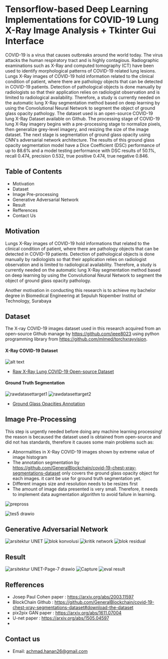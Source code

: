 # Tensorflow-based Deep Learning Implementations for COVID-19 Lung X-Ray Image Analysis + Tkinter Gui Interface

COVID-19 is a virus that causes outbreaks around the world today. The virus attacks the human respiratory tract and is highly contagious. Radiographic  examinations such as X-Ray and computed tomography (CT) have been used to  identify morphological patterns of COVID-19 related lung lesions. Lungs X-Ray images of COVID-19 hold information related to the clinical condition of patient, where there are pathology objects that can be detected in COVID-19 patients. Detection of pathological objects is done manually by radiologists so that their application relies on radiologist observation and is limited to radiological availability. Therefore, a study is currently needed on the automatic lung X-Ray segmentation method based on deep learning by using the Convolutional Neural Network to segment the object of ground glass opacity pathology. The dataset used is an open-source COVID-19 lung X-Ray Dataset available on Github. The processing stage of COVID-19 lung X-Ray imagery begins with a pre-processing stage to normalize pixels, then generalize grey-level imagery, and resizing the size of the image dataset. The next stage is segmentation of ground glass opacity using CNN's adversarial network architecture. The results of this ground glass opacity segmentation model have a Dice Coefficient (DSC) performance of up to 88.6% and a model testing performance with DSC results of 50.1%, recall 0.474, precision 0.532, true positive 0.474, true negative 0.846.

## Table of Contents
* Motivation
* Dataset
* Image Pre-processing
* Generative Adversarial Network
* Result
* Refferences
* Contact Us


## Motivation
Lungs X-Ray images of COVID-19 hold informations that related to the clinical condition of patient, where there are pathology objects that can be detected in COVID-19 patients. Detection of pathological objects is done manually by radiologists so that their application relies on radiologist observation and is limited to radiological availability. Therefore, a study is currently needed on the automatic lung X-Ray segmentation method based on deep learning by using the Convolutional Neural Network to segment the object of ground glass opacity pathology. 

Another motivation in conducting this research is to achieve my bachelor degree in Biomedical Engineering at Sepuluh Nopember Institut of Technology, Surabaya 

## Dataset 
The X-ray COVID-19 images dataset used in this research acquired from an open-source Github manage by https://github.com/ieee8023 using python programming library from https://github.com/mlmed/torchxrayvision.

#### X-Ray COVID-19 Dataset
![alt text](https://raw.githubusercontent.com/ieee8023/covid-chestxray-dataset/master/images/000001-1.jpg)
* [Raw X-Ray Lung COVID-19 Open-source Dataset](https://github.com/ieee8023/covid-chestxray-dataset)

#### Ground Truth Segmentation
![rawdatasettarget1](https://user-images.githubusercontent.com/72918677/172342834-4567e6a4-e0fc-4eb0-83f0-be39b64589ac.PNG)
![rawdatasettarget2](https://user-images.githubusercontent.com/72918677/172342939-720a1ffa-42c7-4720-a506-032fa3f58430.PNG)
* [Ground Glass Opacities Annotation](https://github.com/GeneralBlockchain/covid-19-chest-xray-segmentations-dataset#download-the-dataset)

## Image Pre-Processing
This step is urgently needed before doing any machine learning processing! the reason is becaused the dataset used is obtained from open-source and did not has standards, therefore it causes some main problems such as:
* Abnormalities in X-Ray COVID-19 images shown by extreme value of image histogram
* The annotation segmentation by https://github.com/GeneralBlockchain/covid-19-chest-xray-segmentations-dataset only covers the ground glass opacity object for each images. it cant be use for ground truth segmentation yet.  
* Different images size and resolution needs to be resizes first
* The amount of image data presented is very small. Therefore, it needs to implement data augmentation algorithm to avoid failure in learning.

![prepross](https://user-images.githubusercontent.com/72918677/172329946-cf2c4a66-10d7-4881-9f91-99b5cefd5056.png)

![tes5 drawio](https://user-images.githubusercontent.com/72918677/172331381-8dbea8ca-3296-42b3-972b-a2571e5890e7.png)

## Generative Adversarial Network
![arsitektur UNET](https://user-images.githubusercontent.com/72918677/172331559-0c140da1-5c21-4669-9162-869f61b73023.png)
![blok konvolusi](https://user-images.githubusercontent.com/72918677/172331579-6d0e980c-099e-4290-af75-bafc6b8163de.png)
![kritik network](https://user-images.githubusercontent.com/72918677/172331628-bf6df294-df14-4e6f-9801-1b9e0aecd36e.png)
![blok residual](https://user-images.githubusercontent.com/72918677/172331616-b038455f-0b12-4b23-ad35-4bcfb713866e.png)

## Result
![arsitektur UNET-Page-7 drawio](https://user-images.githubusercontent.com/72918677/172334625-1c27fdaa-45be-46cb-a6eb-802128331cd1.png)
![Capture](https://user-images.githubusercontent.com/72918677/172334777-da599bc8-2519-4892-9039-6908444805de.JPG)
![eval result](https://user-images.githubusercontent.com/72918677/172334792-813065fb-7665-4648-8d0f-c92d0a72cf43.JPG)

## Refferences
* Josep Paul Cohen paper : https://arxiv.org/abs/2003.11597
* BlockChain Github : https://github.com/GeneralBlockchain/covid-19-chest-xray-segmentations-dataset#download-the-dataset
* pix2pix GAN paper : https://arxiv.org/abs/1611.07004
* U-net paper : https://arxiv.org/abs/1505.04597
* 
## Contact us
* Email: achmad.hanan26@gmail.com



